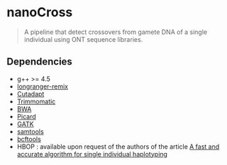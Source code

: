 # nanoCross
>A pipeline that detect crossovers from gamete DNA of a single individual using ONT sequence libraries.

## Dependencies

- g++ >= 4.5
- [longranger-remix](https://github.com/adreau/longranger-remix)
- [Cutadapt](https://github.com/marcelm/cutadapt)
- [Trimmomatic](https://github.com/timflutre/trimmomatic)
- [BWA](https://github.com/lh3/bwa)
- [Picard](https://github.com/broadinstitute/picard)
- [GATK](https://github.com/broadinstitute/gatk)
- [samtools](https://github.com/samtools/samtools)
- [bcftools](https://github.com/samtools/bcftools)
- HBOP : available upon request of the authors of the article [A fast and accurate algorithm for single individual haplotyping](https://www.ncbi.nlm.nih.gov/pmc/articles/PMC3521186/)
